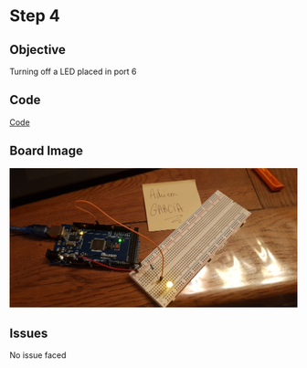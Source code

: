 # Step 4

## Objective
Turning off a LED placed in port 6

## Code

[Code](https://github.com/SlyAdrian/IoT-Efrei-2020-labs/blob/main/lab1/steps/step4/step4.ino)

## Board Image

![Image of the breadboard schema](https://github.com/SlyAdrian/IoT-Efrei-2020-labs/blob/main/lab1/report/step4/20201127_200004.jpg)

## Issues 

No issue faced
